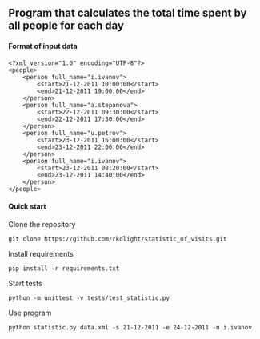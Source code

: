 ## Program that calculates the total time spent by all people for each day

#### Format of input data

```
<?xml version="1.0" encoding="UTF-8"?>
<people>
	<person full_name="i.ivanov">
		<start>21-12-2011 10:00:00</start>
		<end>21-12-2011 19:00:00</end>
	</person>
	<person full_name="a.stepanova">
		<start>22-12-2011 09:30:00</start>
		<end>22-12-2011 17:30:00</end>
	</person>
	<person full_name="u.petrov">
		<start>23-12-2011 16:00:00</start>
		<end>23-12-2011 22:00:00</end>
	</person>
	<person full_name="i.ivanov">
		<start>23-12-2011 08:20:00</start>
		<end>23-12-2011 14:40:00</end>
	</person>
</people>
```

#### Quick start

Clone the repository

`git clone https://github.com/rkdlight/statistic_of_visits.git`

Install requirements 

`pip install -r requirements.txt`

Start tests

`python -m unittest -v tests/test_statistic.py`

Use program

`python statistic.py data.xml -s 21-12-2011 -e 24-12-2011 -n i.ivanov`